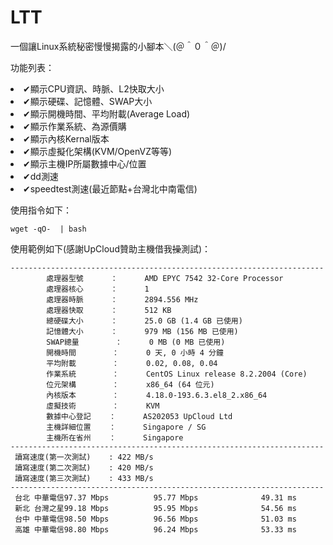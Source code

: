 # LTT
一個讓Linux系統秘密慢慢揭露的小腳本＼(＠＾０＾＠)/

功能列表：
        <li>✔顯示CPU資訊、時脈、L2快取大小</li>
	<li>✔顯示硬碟、記憶體、SWAP大小</li>
	<li>✔顯示開機時間、平均附載(Average Load)</li>
	<li>✔顯示作業系統、為源價購</li>
	<li>✔顯示內核Kernal版本</li>
	<li>✔顯示虛擬化架構(KVM/OpenVZ等等)</li>
	<li>✔顯示主機IP所屬數據中心/位置</li>
	<li>✔dd測速</li>
	<li>✔speedtest測速(最近節點+台灣北中南電信)</li>
        
        
使用指令如下：

```
wget -qO-  | bash
```
使用範例如下(感謝UpCloud贊助主機借我~~操~~測試)：
```
----------------------------------------------------------------------
        處理器型號      ：      AMD EPYC 7542 32-Core Processor
        處理器核心      ：      1
        處理器時脈      ：      2894.556 MHz
        處理器快取      ：      512 KB
        總硬碟大小      ：      25.0 GB (1.4 GB 已使用)
        記憶體大小      ：      979 MB (156 MB 已使用)
        SWAP總量        ：      0 MB (0 MB 已使用)
        開機時間        ：      0 天, 0 小時 4 分鐘
        平均附載        ：      0.02, 0.08, 0.04
        作業系統        ：      CentOS Linux release 8.2.2004 (Core) 
        位元架構        ：      x86_64 (64 位元)
        內核版本        ：      4.18.0-193.6.3.el8_2.x86_64
        虛擬技術        ：      KVM
        數據中心登記    ：      AS202053 UpCloud Ltd
        主機詳細位置    ：      Singapore / SG
        主機所在省州    ：      Singapore
----------------------------------------------------------------------
 讀寫速度(第一次測試)    : 422 MB/s
 讀寫速度(第二次測試)    : 420 MB/s
 讀寫速度(第三次測試)    : 433 MB/s
----------------------------------------------------------------------
 台北 中華電信97.37 Mbps          95.77 Mbps              49.31 ms                
 新北 台灣之星99.18 Mbps          95.95 Mbps              54.56 ms                
 台中 中華電信98.50 Mbps          96.56 Mbps              51.03 ms                
 高雄 中華電信98.80 Mbps          96.24 Mbps              53.33 ms  
```
